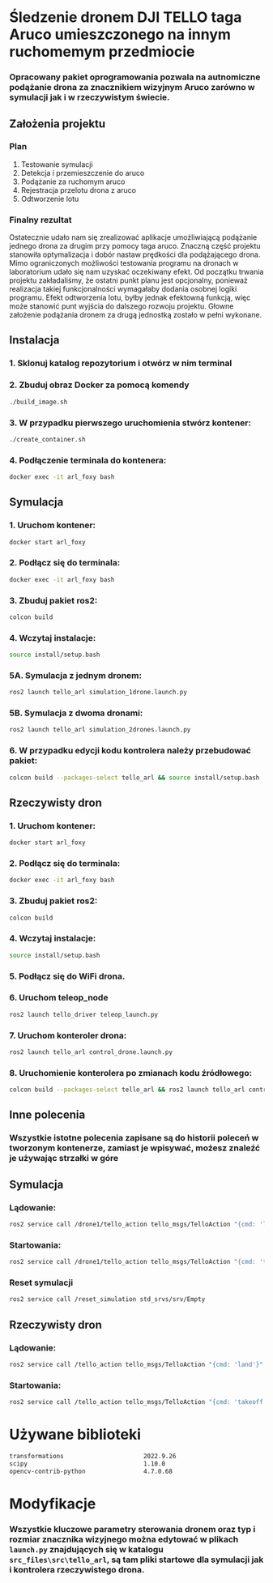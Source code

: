 # Śledzenie dronem DJI TELLO taga Aruco umieszczonego na innym ruchomemym przedmiocie

### Opracowany pakiet oprogramowania pozwala na autnomiczne podążanie drona za znacznikiem wizyjnym Aruco zarówno w symulacji jak i w rzeczywistym świecie.

## Założenia projektu 
### Plan
1. Testowanie symulacji
2. Detekcja i przemieszczenie do aruco
3. Podążanie za ruchomym aruco
4. Rejestracja przelotu drona z aruco
5. Odtworzenie lotu

### Finalny rezultat
Ostatecznie udało nam się zrealizować aplikacje umożliwiającą podążanie jednego drona za drugim przy pomocy taga aruco. Znaczną część projektu stanowiła optymalizacja i dobór nastaw prędkości dla podążającego drona. Mimo ograniczonych możliwości testowania programu na dronach w laboratorium udało się nam uzyskać oczekiwany efekt. Od początku trwania projektu zakładaliśmy, że ostatni punkt planu jest opcjonalny, ponieważ realizacja takiej funkcjonalności wymagałaby dodania osobnej logiki programu. Efekt odtworzenia lotu, byłby jednak efektowną funkcją, więc może stanowić punt wyjścia do dalszego rozwoju projektu. Głowne założenie podążania dronem za drugą jednostką zostało w pełni wykonane.

## Instalacja

### 1. Sklonuj katalog repozytorium i otwórz w nim terminal

### 2. Zbuduj obraz Docker za pomocą komendy

```bash
./build_image.sh
```

### 3. W przypadku pierwszego uruchomienia stwórz kontener:

```bash
./create_container.sh
```

### 4. Podłączenie terminala do kontenera:

```bash
docker exec -it arl_foxy bash
```

## Symulacja

### 1. Uruchom kontener:

```bash
docker start arl_foxy
```

### 2. Podłącz się do terminala:

```bash
docker exec -it arl_foxy bash
```

### 3. Zbuduj pakiet ros2:

```bash
colcon build
```

### 4. Wczytaj instalacje:

```bash
source install/setup.bash
```

### 5A. Symulacja z jednym dronem:

```bash
ros2 launch tello_arl simulation_1drone.launch.py
```

### 5B. Symulacja z dwoma dronami:

```bash
ros2 launch tello_arl simulation_2drones.launch.py
```

### 6. W przypadku edycji kodu kontrolera należy przebudować pakiet:

```bash
colcon build --packages-select tello_arl && source install/setup.bash
```

## Rzeczywisty dron

### 1. Uruchom kontener:

```bash
docker start arl_foxy
```

### 2. Podłącz się do terminala:

```bash
docker exec -it arl_foxy bash
```

### 3. Zbuduj pakiet ros2:

```bash
colcon build
```

### 4. Wczytaj instalacje:

```bash
source install/setup.bash
```

### 5. Podłącz się do WiFi drona.

### 6. Uruchom teleop_node

```bash
ros2 launch tello_driver teleop_launch.py
```

### 7. Uruchom konteroler drona:

```bash
ros2 launch tello_arl control_drone.launch.py
```

### 8. Uruchomienie konterolera po zmianach kodu źródłowego:

```bash
colcon build --packages-select tello_arl && ros2 launch tello_arl control_drone.launch.py
```

## Inne polecenia

### Wszystkie istotne polecenia zapisane są do historii poleceń w tworzonym kontenerze, zamiast je wpisywać, możesz znaleźć je używając strzałki w góre

## Symulacja

### Lądowanie:

```bash
ros2 service call /drone1/tello_action tello_msgs/TelloAction "{cmd: 'land'}"
```

### Startowania:

```bash
ros2 service call /drone1/tello_action tello_msgs/TelloAction "{cmd: 'takeoff'}"
```

### Reset symulacji

```bash
ros2 service call /reset_simulation std_srvs/srv/Empty
```

## Rzeczywisty dron

### Lądowanie:

```bash
ros2 service call /tello_action tello_msgs/TelloAction "{cmd: 'land'}"
```

### Startowania:

```bash
ros2 service call /tello_action tello_msgs/TelloAction "{cmd: 'takeoff'}"
```

# Używane biblioteki

```bash
transformations                      2022.9.26
scipy                                1.10.0
opencv-contrib-python                4.7.0.68
```

# Modyfikacje

### Wszystkie kluczowe parametry sterowania dronem oraz typ i rozmiar znacznika wizyjnego można edytować w plikach `launch.py` znajdujących się w katalogu `src_files\src\tello_arl`, są tam pliki startowe dla symulacji jak i kontrolera rzeczywistego drona.
